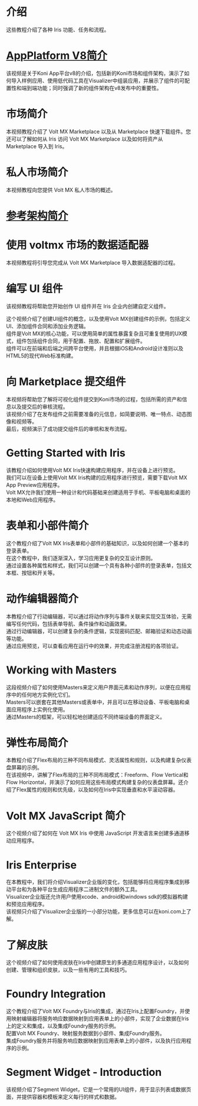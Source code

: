 # 介绍
这些教程介绍了各种 Iris 功能、任务和流程。

# [AppPlatform V8简介](https://www.youtube.com/watch?v=1hMG3AY7Eow)
该视频是关于Koni App平台v8的介绍，包括新的Koni市场和组件架构，演示了如何导入样例应用、使用低代码工具在Visualizer中组装应用，并展示了组件的可配置性和端到端功能；同时强调了新的组件架构在v8发布中的重要性。

# 市场简介
本视频教程介绍了 Volt MX Marketplace 以及从 Marketplace 快速下载组件。您还可以了解如何从 Iris 访问 Volt MX Marketplace 以及如何将资产从 Marketplace 导入到 Iris。

# 私人市场简介
本视频教程向您提供 Volt MX 私人市场的概述。

# [参考架构简介](../videos/videos.md#参考架构介绍)

# 使用 voltmx 市场的数据适配器
本视频教程将引导您完成从 Volt MX Marketplace 导入数据适配器的过程。

# 编写 UI 组件
该视频教程将帮助您开始创作 UI 组件并在 Iris 企业内创建自定义组件。

这个视频介绍了创建UI组件的概念，以及使用Volt MX创建组件的示例，包括定义UI、添加组件合同和添加业务逻辑。  
组件是Volt MX的核心功能，可以使用简单的属性暴露复杂且可重复使用的UX模式，组件包括组件合同，用于配置、拖放、配置和扩展组件。  
组件可以在前端和后端之间跨平台使用，并且根据iOS和Android设计准则以及HTML5的现代Web标准构建。

# 向 Marketplace 提交组件
本视频将帮助您了解将可视化组件提交到Koni市场的过程，包括所需的资产和信息以及提交后的审核流程。  
该视频介绍了在发布组件之前需要准备的元信息，如简要说明、唯一特点、动态图像和视频等。  
最后，视频演示了成功提交组件后的审核和发布流程。

# Getting Started with Iris
该教程介绍如何使用Volt MX Iris快速构建应用程序，并在设备上进行预览。  
我们可以在设备上使用Volt MX Iris构建的应用程序进行预览，需要下载Volt MX App Preview应用程序。  
Volt MX允许我们使用一种设计和代码基础来创建适用于手机、平板电脑和桌面的本地和Web应用程序。

# 表单和小部件简介
这个教程介绍了Volt MX Iris表单和小部件的基础知识，以及如何创建一个基本的登录表单。  
在这个教程中，我们逐渐深入，学习应用更复杂的交互设计原则。  
通过设置各种属性和样式，我们可以创建一个具有各种小部件的登录表单，包括文本框、按钮和开关等。

# 动作编辑器简介
本教程介绍了行动编辑器，可以通过将动作序列与事件关联来实现交互体验，无需编写任何代码，包括表单导航、条件操作和动画效果。  
通过行动编辑器，可以创建复杂的条件逻辑，实现密码匹配、邮箱验证和动态动画等功能。  
通过应用预览，可以查看应用在运行中的效果，并完成注册流程的各项验证。

# Working with Masters
这段视频介绍了如何使用Masters来定义用户界面元素和动作序列，以便在应用程序中的任何地方实例化它们。  
Masters可以嵌套在其他Masters或表单中，并且可以在移动设备、平板电脑和桌面应用程序上实例化使用。  
通过Masters的框架，可以轻松地创建适应不同终端设备的界面定义。

# 弹性布局简介
本教程介绍了Flex布局的三种不同布局模式、灵活属性和规则，以及构建复杂仪表盘屏幕的示例。  
在该视频中，讲解了Flex布局的三种不同布局模式：Freeform、Flow Vertical和Flow Horizontal，并演示了如何应用这些布局模式构建复杂的仪表盘屏幕。还介绍了Flex属性的规则和优先级，以及如何在Iris中实现垂直和水平滚动容器。

# Volt MX JavaScript 简介
这个视频介绍了如何在 Volt MX Iris 中使用 JavaScript 开发语言来创建多通道移动应用程序。

# Iris Enterprise
在本教程中，我们将介绍Visualizer企业版的变化，包括能够将应用程序集成到移动平台和为各种平台生成应用程序二进制文件的额外工具。  
Visualizer企业版还允许用户使用xcode、android和windows sdk的模拟器构建和预览应用程序。  
该视频只介绍了Visualizer企业版的一小部分功能，更多信息可以在koni.com上了解。

# 了解皮肤
这个视频介绍了如何使用皮肤在Iris中创建原生的多通道应用程序设计，以及如何创建、管理和组织皮肤，以及一些有用的工具和技巧。

# Foundry Integration
这个教程介绍了Volt MX Foundry与Iris的集成，通过在Iris上配置Foundry，并使用映射编辑器将服务响应数据映射到应用表单上的小部件，实现了企业数据在Iris上的定义和集成，以及集成Foundry服务的示例。  
配置Volt MX Foundry、映射服务数据到小部件、集成Foundry服务。  
集成Foundry服务并将服务响应数据映射到应用表单上的小部件，以及执行应用程序的示例。

# Segment Widget - Introduction
该视频介绍了Segment Widget，它是一个常用的UI组件，用于显示列表或数据页面，并提供容器和模板来定义每行的样式和数据。
